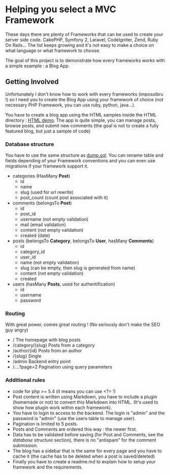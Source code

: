 # Helping you select a MVC Framework

These days there are plenty of Frameworks that can be used to create your server side code. CakePHP, Symfony 2, Laravel, CodeIgniter, Zend, Ruby On Rails... The list keeps growing and it's not easy to make a choice on what language or what framework to choose.

The goal of this project is to demonstrate how every frameworks works with a simple example : a Blog App.

## Getting Involved

Unfortunately I don't know how to work with every frameworks (impossibru !) so I need you to create the Blog App using your framework of choice (not necessary PHP Framework, you can use ruby, python, java...).

You have to create a blog app using the HTML samples inside the HTML directory : [HTML demo](https://rawgithub.com/Grafikart/blogmvc/master/HTML/index.html). The app is quite simple, you can manage posts, browse posts, and submit new comments (the goal is not to create a fully featured blog, but just a sample of code)

### Database structure

You have to use the same structure as [dump.sql](https://raw.github.com/Grafikart/blogmvc/master/dump.sql). You can rename table and fields depending of your Framework conventions and you can even use migrations if your framework support it.

* categories (HasMany **Post**)
	* id
	* name
	* slug (used for url rewrite)
	* post_count (count post associated with it)
* comments (belongsTo **Post**)
	* id
	* post_id
	* username  (not empty validation)
	* mail 		(email validation)
	* content 	(not empty validation)
	* created   (date)
* posts (belongsTo **Category**, belongsTo **User**, hasMany **Comments**)
	* id
	* category_id
	* user_id
	* name		(not empty validation)
	* slug 		(can be empty, then slug is generated from name)
	* content	(not empty validation)
	* created
* users (hasMany **Posts**, used for authentification)
	* id
	* username
	* password

### Routing

With great power, comes great routing ! (No seriously don't make the SEO guy angry)

* /   					The homepage with blog posts
* /category/{slug}    	Posts from a category
* /author/{id}			Posts from an author
* /{slug}				Single
* /admin				Backend entry point
* /....?page=2 			Pagination using query parameters


### Additional rules

* code for php >= 5.4 (it means you can use <?= !)
* Post content is written using Markdown, you have to include a plugin (homemade or not) to convert this Markdown into HTML. (It's used to show how plugin work within each framework).
* You have to login to access to the backend. The login is "admin" and the password is "admin" (use the users table to manage user).
* Pagination is limited to 5 posts.
* Posts and Comments are ordered this way : the newer first.
* Data has to be validated before saving (for Post and Comments, see the *database structure* section), there is no "antispam" for the comment submission.
* The blog has a sidebar that is the same for every page and you have to cache it (the cache has to be deleted when a post is saved/deleted)
* Finally you have to create a readme.md to explain how to setup your framework and the requirements.
